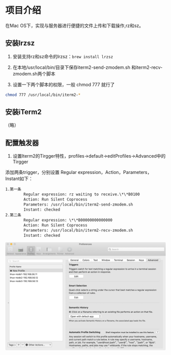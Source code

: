 # 项目介绍

在Mac OS下，实现与服务器进行便捷的文件上传和下载操作,rz和sz。


## 安装lrzsz

1. 安装支持rz和sz命令的lrzsz：`brew install lrzsz`

2. 在本地/usr/local/bin/目录下保存iterm2-send-zmodem.sh 和iterm2-recv-zmodem.sh两个脚本

3. 设置一下两个脚本的权限，一般 chmod 777 就行了

```bash
chmod 777 /usr/local/bin/iterm2-*
```

## 安装iTerm2

（略）

## 配置触发器

1. 设置Iterm2的Tirgger特性，profiles->default->editProfiles->Advanced中的Tirgger

添加两条trigger，分别设置 Regular expression，Action，Parameters，Instant如下：

```
1.第一条
        Regular expression: rz waiting to receive.\*\*B0100
        Action: Run Silent Coprocess
        Parameters: /usr/local/bin/iterm2-send-zmodem.sh
        Instant: checked
2.第二条
        Regular expression: \*\*B00000000000000
        Action: Run Silent Coprocess
        Parameters: /usr/local/bin/iterm2-recv-zmodem.sh
        Instant: checked
```

![如图](https://github.com/unixhot/iterm2-zmodem/blob/master/static/lrzsz.png)

